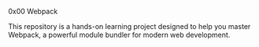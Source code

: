 0x00 Webpack

This repository is a hands-on learning project designed to help you master Webpack, a powerful module bundler for modern web development.